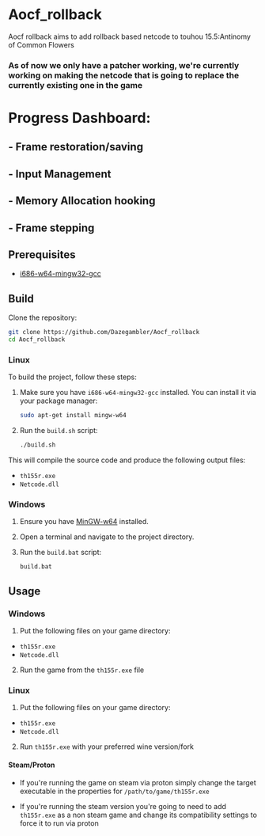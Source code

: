 # Aocf_rollback

Aocf rollback aims to add rollback based netcode to touhou 15.5:Antinomy of Common Flowers

### As of now we only have a patcher working, we're currently working on making the netcode that is going to replace the currently existing one in the game

# Progress Dashboard:
## - Frame restoration/saving
## - Input Management
## - Memory Allocation hooking
## - Frame stepping
## Prerequisites

- [i686-w64-mingw32-gcc](https://www.mingw-w64.org/downloads/)

## Build

Clone the repository:

```sh
git clone https://github.com/Dazegambler/Aocf_rollback
cd Aocf_rollback
```


### Linux

To build the project, follow these steps:


1. Make sure you have `i686-w64-mingw32-gcc` installed. You can install it via your package manager:

    ```sh
    sudo apt-get install mingw-w64
    ```

2. Run the `build.sh` script:

    ```sh
    ./build.sh
    ```

This will compile the source code and produce the following output files:
- `th155r.exe`
- `Netcode.dll`

### Windows

1. Ensure you have [MinGW-w64](https://www.mingw-w64.org/downloads/) installed.
2. Open a terminal and navigate to the project directory.
3. Run the `build.bat` script:

    ```batch
    build.bat
    ```
    
## Usage

### Windows
1. Put the following files on your game directory:
- `th155r.exe`
- `Netcode.dll`
2. Run the game from the `th155r.exe` file

### Linux
1. Put the following files on your game directory:
- `th155r.exe`
- `Netcode.dll`
2. Run `th155r.exe` with your preferred wine version/fork

#### Steam/Proton
- If you're running the game on steam via proton simply change the target executable in the properties for `/path/to/game/th155r.exe`

- If you're running the steam version you're going to need to add `th155r.exe` as a non steam game and change its compatibility settings to force it to run via proton
